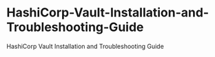 # HashiCorp-Vault-Installation-and-Troubleshooting-Guide
HashiCorp Vault Installation and Troubleshooting Guide
